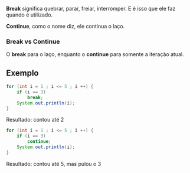 **Break** significa quebrar, parar, freiar, interromper. E é isso que ele faz quando é utilizado.

**Continue**, como o nome diz, ele continua o laço.

### Break vs Continue

O **break** para o laço, enquanto o **continue** para somente a iteração atual.

## Exemplo

```java
for (int i = 1 ; i <= 5 ; i ++) {  
    if (i == 3)  
        break;  
    System.out.println(i);  
}
```

Resultado: contou até 2

```java
for (int i = 1 ; i <= 5 ; i ++) {  
    if (i == 3)  
        continue;  
    System.out.println(i);  
}
```

Resultado: contou até 5, mas pulou o 3